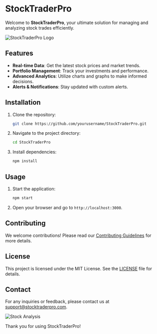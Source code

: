 # StockTraderPro

Welcome to **StockTraderPro**, your ultimate solution for managing and analyzing stock trades efficiently.

![StockTraderPro Logo](../StockTraderPro/client/public/trends/upward.svg)

## Features

- **Real-time Data**: Get the latest stock prices and market trends.
- **Portfolio Management**: Track your investments and performance.
- **Advanced Analytics**: Utilize charts and graphs to make informed decisions.
- **Alerts & Notifications**: Stay updated with custom alerts.

## Installation

1. Clone the repository:
   ```bash
   git clone https://github.com/yourusername/StockTraderPro.git
   ```
2. Navigate to the project directory:
   ```bash
   cd StockTraderPro
   ```
3. Install dependencies:
   ```bash
   npm install
   ```

## Usage

1. Start the application:
   ```bash
   npm start
   ```
2. Open your browser and go to `http://localhost:3000`.

## Contributing

We welcome contributions! Please read our [Contributing Guidelines](CONTRIBUTING.md) for more details.

## License

This project is licensed under the MIT License. See the [LICENSE](LICENSE) file for details.

## Contact

For any inquiries or feedback, please contact us at [support@stocktraderpro.com](mailto:support@stocktraderpro.com).

![Stock Analysis](path/to/stock_analysis.png)

Thank you for using StockTraderPro!

